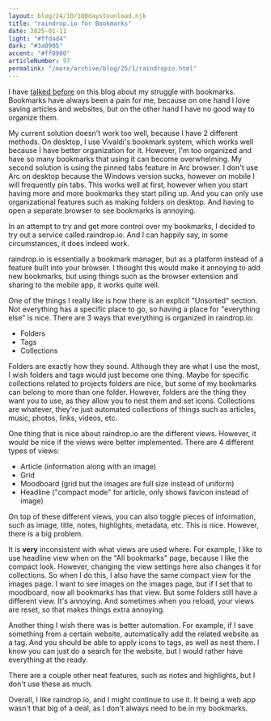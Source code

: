 ```yaml
---
layout: blog/24/10/100daystounload.njk
title: "raindrop.io for Bookmarks"
date: 2025-01-11
light: "#ffdad4"
dark: "#3a0905"
accent: "#ff0900"
articleNumber: 97
permalink: "/more/archive/blog/25/1/raindropio.html"
---
```

I have [talked before](/more/archive/blog/2024/1/bookmarks.html) on this blog about my struggle with bookmarks. Bookmarks have always been a pain for me, because on one hand I love saving articles and websites, but on the other hand I have no good way to organize them.

My current solution doesn't work too well, because I have 2 different methods. On desktop, I use Vivaldi's bookmark system, which works well because I have better organization for it. However, I'm too organized and have so many bookmarks that using it can become overwhelming. My second solution is using the pinned tabs feature in Arc browser. I don't use Arc on desktop because the Windows version sucks, however on mobile I will frequently pin tabs. This works well at first, however when you start having more and more bookmarks they start piling up. And you can only use organizational features such as making folders on desktop. And having to open a separate browser to see bookmarks is annoying.

In an attempt to try and get more control over my bookmarks, I decided to try out a service called raindrop.io. And I can happily say, in some circumstances, it does indeed work.

raindrop.io is essentially a bookmark manager, but as a platform instead of a feature built into your browser. I thought this would make it annoying to add new bookmarks, but using things such as the browser extension and sharing to the mobile app, it works quite well.

One of the things I really like is how there is an explicit "Unsorted" section. Not everything has a specific place to go, so having a place for "everything else" is nice. There are 3 ways that everything is organized in raindrop.io:

- Folders
- Tags
- Collections

Folders are exactly how they sound. Although they are what I use the most, I wish folders and tags would just become one thing. Maybe for specific collections related to projects folders are nice, but some of my bookmarks can belong to more than one folder. However, folders are the thing they want you to use, as they allow you to nest them and set icons. Collections are whatever, they're just automated collections of things such as articles, music, photos, links, videos, etc.

One thing that is nice about raindrop.io are the different views. However, it would be nice if the views were better implemented. There are 4 different types of views:

- Article (information along with an image)
- Grid
- Moodboard (grid but the images are full size instead of uniform)
- Headline ("compact mode" for article, only shows favicon instead of image)

On top of these different views, you can also toggle pieces of information, such as image, title, notes, highlights, metadata, etc. This is nice. However, there is a big problem.

It is **very** inconsistent with what views are used where. For example, I like to use headline view when on the "All bookmarks" page, because I like the compact look. However, changing the view settings here also changes it for collections. So when I do this, I also have the same compact view for the images page. I want to see images on the images page, but if I set that to moodboard, now all bookmarks has that view. But some folders still have a different view. It's annoying. And sometimes when you reload, your views are reset, so that makes things extra annoying.

Another thing I wish there was is better automation. For example, if I save something from a certain website, automatically add the related website as a tag. And you should be able to apply icons to tags, as well as nest them. I know you can just do a search for the website, but I would rather have everything at the ready.

There are a couple other neat features, such as notes and highlights, but I don't use these as much.

Overall, I like raindrop.io, and I might continue to use it. It being a web app wasn't that big of a deal, as I don't always need to be in my bookmarks.